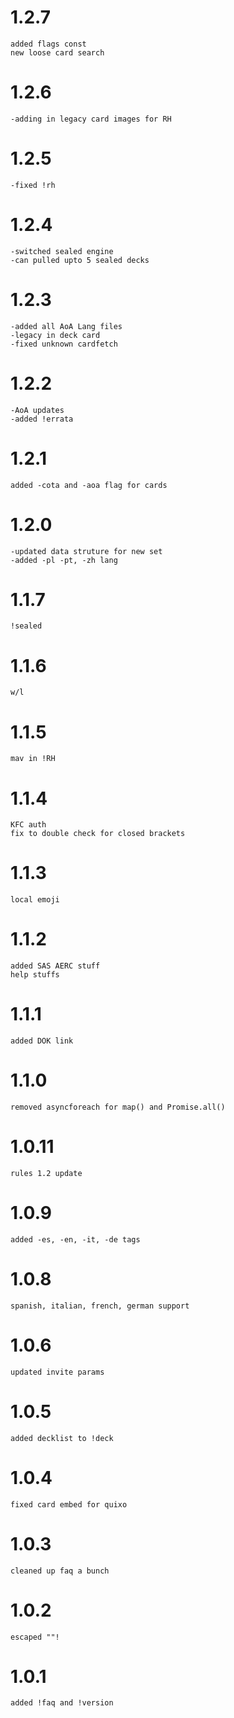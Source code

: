 # 1.2.7
    added flags const
    new loose card search
# 1.2.6
    -adding in legacy card images for RH
    
# 1.2.5
    -fixed !rh
# 1.2.4
    -switched sealed engine
    -can pulled upto 5 sealed decks
# 1.2.3
    -added all AoA Lang files
    -legacy in deck card
    -fixed unknown cardfetch
# 1.2.2 
    -AoA updates
    -added !errata
# 1.2.1
    added -cota and -aoa flag for cards
# 1.2.0
    -updated data struture for new set
    -added -pl -pt, -zh lang
# 1.1.7
    !sealed
# 1.1.6
    w/l
# 1.1.5
    mav in !RH
# 1.1.4
    KFC auth
    fix to double check for closed brackets
# 1.1.3 
    local emoji
# 1.1.2
    added SAS AERC stuff
    help stuffs
# 1.1.1
    added DOK link
# 1.1.0
    removed asyncforeach for map() and Promise.all()
# 1.0.11
    rules 1.2 update
# 1.0.9
    added -es, -en, -it, -de tags 
# 1.0.8
    spanish, italian, french, german support
# 1.0.6
    updated invite params
# 1.0.5
    added decklist to !deck
# 1.0.4
    fixed card embed for quixo
# 1.0.3
    cleaned up faq a bunch
# 1.0.2
    escaped ""!
# 1.0.1
    added !faq and !version
